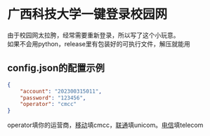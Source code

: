 # 广西科技大学一键登录校园网
由于校园网太拉胯，经常需要重新登录，所以写了这个小玩意。<br />
如果不会用python，release里有包装好的可执行文件，解压就能用

## config.json的配置示例

```json
{  
    "account": "202300315011",  
    "password": "123456",  
    "operator": "cmcc"  
}
```  

operator填你的运营商，[移动](http://www.10086.com/)填cmcc，[联通](http://www.10010.com/)填unicom。[电信](http://www.10010.com/)填telecom  


